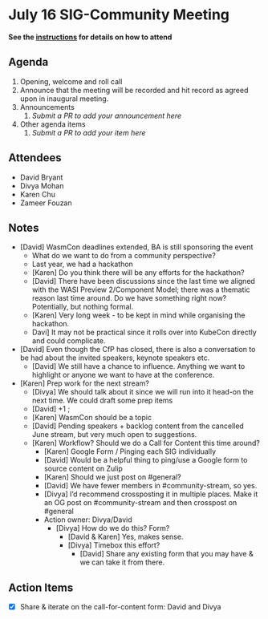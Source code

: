 # July 16 SIG-Community Meeting

**See the [instructions](../README.md) for details on how to attend**

## Agenda

1. Opening, welcome and roll call
1. Announce that the meeting will be recorded and hit record as agreed upon in inaugural meeting. 
1. Announcements
    1. _Submit a PR to add your announcement here_
1. Other agenda items
    1. _Submit a PR to add your item here_

## Attendees

* David Bryant
* Divya Mohan
* Karen Chu
* Zameer Fouzan

## Notes

- [David] WasmCon deadlines extended, BA is still sponsoring the event
    - What do we want to do from a community perspective?
    - Last year, we had a hackathon
    - [Karen] Do you think there will be any efforts for the hackathon?
    - [David] There have been discussions since the last time we aligned with the WASI Preview 2/Component Model; there was a thematic reason last time around. Do we have something right now? Potentially, but nothing formal.
    - [Karen] Very long week - to be kept in mind while organising the hackathon.
    - Davi] It may not be practical since it rolls over into KubeCon directly and could complicate. 
- [David] Even though the CfP has closed, there is also a conversation to be had about the invited speakers, keynote speakers etc. 
    - [David] We still have a chance to influence. Anything we want to highlight or anyone we want to have at the conference.
- [Karen] Prep work for the next stream?
    - [Divya] We should talk about it since we will run into it head-on the next time. We could draft some prep items
    - [David] +1 ; 
    - [Karen] WasmCon should be a topic
    - [David] Pending speakers + backlog content from the cancelled June stream, but very much open to suggestions.
    - [Karen] Workflow? Should we do a Call for Content this time around?
        - [Karen] Google Form / Pinging each SIG individually
        - [David] Would be a helpful thing to ping/use a Google form to source content on Zulip
        - [Karen] Should we just post on #general?
        - [David] We have fewer members in #community-stream, so yes.
        - [Divya] I’d recommend crossposting it in multiple places. Make it an OG post on #community-stream and then crosspost on #general 
        - Action owner: Divya/David
            - [Divya] How do we do this? Form?
                - [David & Karen] Yes, makes sense.
                - [Divya] Timebox this effort? 
                    - [David] Share any existing form that you may have & we can take it from there.


## Action Items

* [x] Share & iterate on the call-for-content form: David and Divya
